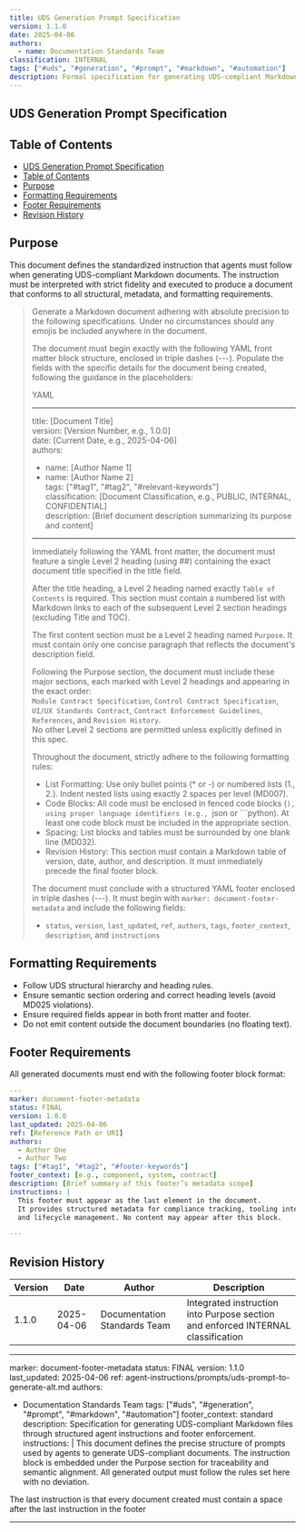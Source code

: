 ```yaml
---
title: UDS Generation Prompt Specification
version: 1.1.0
date: 2025-04-06
authors:
  - name: Documentation Standards Team
classification: INTERNAL
tags: ["#uds", "#generation", "#prompt", "#markdown", "#automation"]
description: Formal specification for generating UDS-compliant Markdown documents using structured prompts, for use in agent-driven workflows.
---
```


## UDS Generation Prompt Specification

## Table of Contents

- [UDS Generation Prompt Specification](#uds-generation-prompt-specification)
- [Table of Contents](#table-of-contents)
- [Purpose](#purpose)
- [Formatting Requirements](#formatting-requirements)
- [Footer Requirements](#footer-requirements)
- [Revision History](#revision-history)

## Purpose

This document defines the standardized instruction that agents must follow when generating UDS-compliant Markdown documents. The instruction must be interpreted with strict fidelity and executed to produce a document that conforms to all structural, metadata, and formatting requirements.

> Generate a Markdown document adhering with absolute precision to the following specifications. Under no circumstances should any emojis be included anywhere in the document.
>
> The document must begin exactly with the following YAML front matter block structure, enclosed in triple dashes (---). Populate the fields with the specific details for the document being created, following the guidance in the placeholders:
>
> YAML
>
> ---
> title: [Document Title]  
> version: [Version Number, e.g., 1.0.0]  
> date: [Current Date, e.g., 2025-04-06]  
> authors:  
>   - name: [Author Name 1]  
>   - name: [Author Name 2]  
> tags: ["#tag1", "#tag2", "#relevant-keywords"]  
> classification: [Document Classification, e.g., PUBLIC, INTERNAL, CONFIDENTIAL]  
> description: [Brief document description summarizing its purpose and content]  
> ---
>
> Immediately following the YAML front matter, the document must feature a single Level 2 heading (using ##) containing the exact document title specified in the title field.
>
> After the title heading, a Level 2 heading named exactly `Table of Contents` is required. This section must contain a numbered list with Markdown links to each of the subsequent Level 2 section headings (excluding Title and TOC).
>
> The first content section must be a Level 2 heading named `Purpose`. It must contain only one concise paragraph that reflects the document's description field.
>
> Following the Purpose section, the document must include these major sections, each marked with Level 2 headings and appearing in the exact order:  
> `Module Contract Specification`, `Control Contract Specification`, `UI/UX Standards Contract`, `Contract Enforcement Guidelines`, `References`, and `Revision History`.  
> No other Level 2 sections are permitted unless explicitly defined in this spec.
>
> Throughout the document, strictly adhere to the following formatting rules:
>
> - List Formatting: Use only bullet points (* or -) or numbered lists (1., 2.). Indent nested lists using exactly 2 spaces per level (MD007).
> - Code Blocks: All code must be enclosed in fenced code blocks (```), using proper language identifiers (e.g., ```json or ```python). At least one code block must be included in the appropriate section.
> - Spacing: List blocks and tables must be surrounded by one blank line (MD032).
> - Revision History: This section must contain a Markdown table of version, date, author, and description. It must immediately precede the final footer block.
>
> The document must conclude with a structured YAML footer enclosed in triple dashes (---). It must begin with `marker: document-footer-metadata` and include the following fields:
>
> - `status`, `version`, `last_updated`, `ref`, `authors`, `tags`, `footer_context`, `description`, and `instructions`

## Formatting Requirements

- Follow UDS structural hierarchy and heading rules.
- Ensure semantic section ordering and correct heading levels (avoid MD025 violations).
- Ensure required fields appear in both front matter and footer.
- Do not emit content outside the document boundaries (no floating text).

## Footer Requirements

All generated documents must end with the following footer block format:

```yaml
---
marker: document-footer-metadata
status: FINAL
version: 1.0.0
last_updated: 2025-04-06
ref: [Reference Path or URI]
authors:
  - Author One
  - Author Two
tags: ["#tag1", "#tag2", "#footer-keywords"]
footer_context: [e.g., component, system, contract]
description: [Brief summary of this footer’s metadata scope]
instructions: |
  This footer must appear as the last element in the document.
  It provides structured metadata for compliance tracking, tooling integration,
  and lifecycle management. No content may appear after this block.

---
```

## Revision History

| Version | Date       | Author                    | Description                              |
|---------|------------|----------------------------|------------------------------------------|
| 1.1.0   | 2025-04-06 | Documentation Standards Team | Integrated instruction into Purpose section and enforced INTERNAL classification |

---
marker: document-footer-metadata
status: FINAL
version: 1.1.0
last_updated: 2025-04-06
ref: agent-instructions/prompts/uds-prompt-to-generate-alt.md
authors:
  - Documentation Standards Team
tags: ["#uds", "#generation", "#prompt", "#markdown", "#automation"]
footer_context: standard
description: Specification for generating UDS-compliant Markdown files through structured agent instructions and footer enforcement.
instructions: |
  This document defines the precise structure of prompts used by agents to generate UDS-compliant documents.
  The instruction block is embedded under the Purpose section for traceability and semantic alignment.
  All generated output must follow the rules set here with no deviation.

The last instruction is that every document created must contain a space after the last instruction in the footer

---
